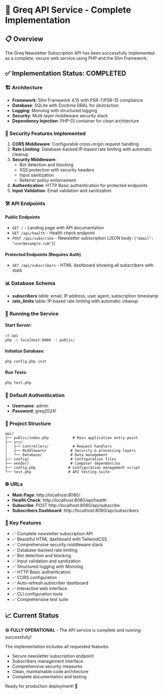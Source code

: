 # 🚀 Greq API Service - Complete Implementation

## 📋 Overview
The Greq Newsletter Subscription API has been successfully implemented as a complete, secure web service using PHP and the Slim Framework.

## ✅ Implementation Status: **COMPLETED**

### 🏗️ Architecture
- **Framework**: Slim Framework 4.15 with PSR-7/PSR-15 compliance
- **Database**: SQLite with Doctrine DBAL for abstraction
- **Logging**: Monolog with structured logging
- **Security**: Multi-layer middleware security stack
- **Dependency Injection**: PHP-DI container for clean architecture

### 🔐 Security Features Implemented
1. **CORS Middleware**: Configurable cross-origin request handling
2. **Rate Limiting**: Database-backed IP-based rate limiting with automatic cleanup  
3. **Security Middleware**: 
   - Bot detection and blocking
   - XSS protection with security headers
   - Input sanitization
   - Referrer policy enforcement
4. **Authentication**: HTTP Basic authentication for protected endpoints
5. **Input Validation**: Email validation and sanitization

### 🛠️ API Endpoints

#### Public Endpoints
- `GET /` - Landing page with API documentation
- `GET /api/health` - Health check endpoint
- `POST /api/subscribe` - Newsletter subscription (JSON body: `{"email": "user@example.com"}`)

#### Protected Endpoints (Requires Auth)
- `GET /api/subscribers` - HTML dashboard showing all subscribers with stats

### 📊 Database Schema
- **subscribers** table: email, IP address, user agent, subscription timestamp
- **rate_limits** table: IP-based rate limiting with automatic cleanup

### 🚀 Running the Service

#### Start Server:
```bash
cd api
php -S localhost:8080 -t public/
```

#### Initialize Database:
```bash
php config.php init
```

#### Run Tests:
```bash
php test.php
```

### 🔑 Default Authentication
- **Username**: admin  
- **Password**: greq2024!

### 📁 Project Structure
```
api/
├── public/index.php           # Main application entry point
├── src/
│   ├── Controllers/           # Request handlers
│   ├── Middleware/           # Security & processing layers
│   └── Database/             # Data management
├── config/                   # Configuration files
├── vendor/                   # Composer dependencies
├── config.php               # Configuration management script
└── test.php                 # API testing suite
```

### 🌐 URLs
- **Main Page**: http://localhost:8080/
- **Health Check**: http://localhost:8080/api/health
- **Subscribe**: POST http://localhost:8080/api/subscribe
- **Subscribers Dashboard**: http://localhost:8080/api/subscribers

### 🎯 Key Features
- ✅ Complete newsletter subscription API
- ✅ Beautiful HTML dashboard with TailwindCSS
- ✅ Comprehensive security middleware stack  
- ✅ Database-backed rate limiting
- ✅ Bot detection and blocking
- ✅ Input validation and sanitization
- ✅ Structured logging with Monolog
- ✅ HTTP Basic authentication
- ✅ CORS configuration
- ✅ Auto-refresh subscriber dashboard
- ✅ Interactive web interface
- ✅ CLI configuration tools
- ✅ Comprehensive test suite

## 📈 Current Status
🟢 **FULLY OPERATIONAL** - The API service is complete and running successfully!

The implementation includes all requested features:
- Secure newsletter subscription endpoint
- Subscribers management interface  
- Comprehensive security measures
- Clean, maintainable code architecture
- Complete documentation and testing

Ready for production deployment! 🎉